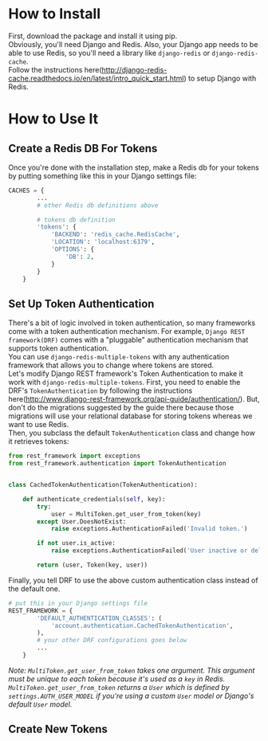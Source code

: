 # How to Install
First, download the package and install it using pip.   
Obviously, you'll need Django and Redis. Also, your Django app needs to be able to use Redis, so you'll need a library like `django-redis` or `django-redis-cache`.   
Follow the instructions here(http://django-redis-cache.readthedocs.io/en/latest/intro_quick_start.html) to setup Django with Redis.   
# How to Use It
## Create a Redis DB For Tokens
Once you're done with the installation step, make a Redis db for your tokens by putting something like this in your Django settings file:   
```python
CACHES = {
        ...
        # other Redis db definitions above

        # tokens db definition
        'tokens': {
            'BACKEND': 'redis_cache.RedisCache',
            'LOCATION': 'localhost:6379',
            'OPTIONS': {
                'DB': 2,
            }
        }
    }
```
## Set Up Token Authentication
There's a bit of logic involved in token authentication, so many frameworks come with a token authentication mechanism. For example, `Django REST framework(DRF)` comes with a "pluggable" authentication mechanism that supports token authentication.    
You can use `django-redis-multiple-tokens` with any authentication framework that allows you to change where tokens are stored.   
Let's modify Django REST framework's Token Authentication to make it work with `django-redis-multiple-tokens`. First, you need to enable the DRF's `TokenAuthentication` by following the instructions here(http://www.django-rest-framework.org/api-guide/authentication/). But, don't do the migrations suggested by the guide there because those migrations will use your relational database for storing tokens whereas we want to use Redis.   
Then, you subclass the default `TokenAuthentication` class and change how it retrieves tokens:    
```python
from rest_framework import exceptions
from rest_framework.authentication import TokenAuthentication


class CachedTokenAuthentication(TokenAuthentication):

    def authenticate_credentials(self, key):
        try:
            user = MultiToken.get_user_from_token(key)
        except User.DoesNotExist:
            raise exceptions.AuthenticationFailed('Invalid token.')

        if not user.is_active:
            raise exceptions.AuthenticationFailed('User inactive or deleted.')

        return (user, Token(key, user))
```
Finally, you tell DRF to use the above custom authentication class instead of the default one.   
```python
# put this in your Django settings file
REST_FRAMEWORK = {
        'DEFAULT_AUTHENTICATION_CLASSES': (
            'account.authentication.CachedTokenAuthentication',
        ),
        # your other DRF configurations goes below
        ...
    }
```
*Note: `MultiToken.get_user_from_token` takes one argument. This argument must be unique to each token because it's used as a `key` in Redis. `MultiToken.get_user_from_token` returns a `User` which is defined by `settings.AUTH_USER_MODEL` if you're using a custom `User` model or Django's default `User` model.*    
## Create New Tokens


